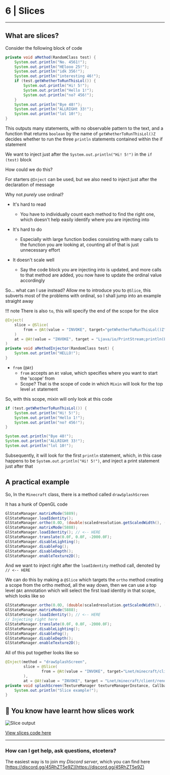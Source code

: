 # 6 | Slices
* * *

## What are slices?

Consider the following block of code
```java linenums="1"
private void aMethod(RandomClass test) {
    System.out.println("No. 4561!");
    System.out.println("HElooo 25!");
    System.out.println("idk 356!");
    System.out.println("interesting 46!");
    if (test.getWhetherToRunThisLol()) {
        System.out.println("Hi! 5!");
        System.out.println("Hello 1!");
        System.out.println("no? 456!");
    }
    System.out.println("Bye 48!");
    System.out.println("ALLRIGHt 33!");
    System.out.println("lol 10!");
}
```

This outputs many statements, with no observable pattern to the text, and a function that returns `boolean` by the name of `getWhetherToRunThisLol()Z` decides whether to run the three `println` statements contained within the if statement

We want to inject just after the `System.out.println("Hi! 5!")` in the `if (test)` block

How could we do this?

For starters `@Inject` can be used, but we also need to inject just after the declaration of message

Why not *purely* use ordinal?

- It's hard to read
    - You have to individually count each method to find the right one, which doesn't help easily identify where you are injecting into

- It's hard to do
    - Especially with large function bodies consisting with many calls to the function you are looking at, counting all of that is just unnecessary effort

- It doesn't scale well
    - Say the code block you are injecting into is updated, and more calls to that method are added, you now have to update the ordinal value accordingly

So... what can I use instead?
Allow me to introduce you to `@Slice`, this subverts most of the problems with ordinal, so I shall jump into an example straight away

!!! note
    There is also `to`, this will specify the end of the scope for the slice

```java linenums="1"
@Inject(
    slice = @Slice(
        from = @At(value = "INVOKE", target="getWhetherToRunThisLol()Z")
    )
    at = @At(value = "INVOKE", target = "Ljava/io/PrintStream;println(Ljava/lang/String;I)V")
)
private void aMethodInjector(RandomClass test) {
    System.out.println("HELLO!");
}
```

- `from` (`@At`)
    - `from` accepts an `At` value, which specifies where you want to start the 'scope' from
    - Scope? That is the scope of code in which `Mixin` will look for the top level `at` statement

So, with this scope, mixin will only look at this code

```java linenums="1"
if (test.getWhetherToRunThisLol()) {
    System.out.println("Hi! 5!");
    System.out.println("Hello 1!");
    System.out.println("no? 456!");
}

System.out.println("Bye 48!");
System.out.println("ALLRIGHt 33!");
System.out.println("lol 10!");
```

Subsequently, it will look for the first `println` statement, which, in this case happens to be `System.out.println("Hi! 5!")`, and inject a print statement just after that

## A practical example
So, In the `Minecraft` class, there is a method called `drawSplashScreen`

It has a hunk of OpenGL code

```java linenums="1"
GlStateManager.matrixMode(5889);
GlStateManager.loadIdentity();
GlStateManager.ortho(0.0D, (double)scaledresolution.getScaledWidth(), (double)scaledresolution.getScaledHeight(), 0.0D, 1000.0D, 3000.0D);
GlStateManager.matrixMode(5888);
GlStateManager.loadIdentity(); // <-- HERE
GlStateManager.translate(0.0F, 0.0F, -2000.0F);
GlStateManager.disableLighting();
GlStateManager.disableFog();
GlStateManager.disableDepth();
GlStateManager.enableTexture2D();
```

And we want to inject right after the `loadIdentity` method call, denoted by `// <-- HERE`

We can do this by making a `@Slice` which targets the `ortho` method creating a scope from the ortho method, all the way down, then we can use a top level `@At` annotation which will select the first load identity in that scope, which looks like so
```java linenums="1"
GlStateManager.ortho(0.0D, (double)scaledresolution.getScaledWidth(), (double)scaledresolution.getScaledHeight(), 0.0D, 1000.0D, 3000.0D); // Scope start
GlStateManager.matrixMode(5888);
GlStateManager.loadIdentity(); // <-- HERE
// Injecting right here
GlStateManager.translate(0.0F, 0.0F, -2000.0F);
GlStateManager.disableLighting();
GlStateManager.disableFog();
GlStateManager.disableDepth();
GlStateManager.enableTexture2D();
```

All of this put together looks like so

```java linenums="1"
@Inject(method = "drawSplashScreen",
        slice = @Slice(
                from = @At(value = "INVOKE", target="Lnet/minecraft/client/renderer/GlStateManager;ortho(DDDDDD)V")
        ),
        at = @At(value = "INVOKE", target = "Lnet/minecraft/client/renderer/GlStateManager;loadIdentity()V", ordinal = 0))
private void splashScreen(TextureManager textureManagerInstance, CallbackInfo ci) throws LWJGLException {
    System.out.println("Slice example!");
}
```

## 🥳 You know have learnt how slices work

![Slice output](../../res/SL_SLICE_OUTPUT.png)

[View slices code here](https://github.com/SkidKit/MixinClientTutorial)
* * *

### How can I get help, ask questions, etcetera?
The easiest way is to join my *Discord server*, which you can find here
[https://discord.gg/45RhZT5e9Z](https://discord.gg/45RhZT5e9Z)
